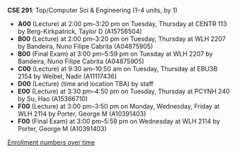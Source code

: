 **CSE 291**: Top/Computer Sci & Engineering (1–4 units, by 1)

- **A00** (Lecture) at 2:00 pm–3:20 pm on Tuesday, Thursday at CENTR 113 by Berg-Kirkpatrick, Taylor D (A15756504)
- **B00** (Lecture) at 2:00 pm–3:20 pm on Tuesday, Thursday at WLH 2207 by Bandeira, Nuno Filipe Cabrita (A04875905)
- **B00** (Final Exam) at 3:00 pm–5:59 pm on Tuesday at WLH 2207 by Bandeira, Nuno Filipe Cabrita (A04875905)
- **C00** (Lecture) at 9:30 am–10:50 am on Tuesday, Thursday at EBU3B 2154 by Weibel, Nadir (A11117436)
- **D00** (Lecture) (time and location TBA) by staff
- **E00** (Lecture) at 3:30 pm–4:50 pm on Tuesday, Thursday at PCYNH 240 by Su, Hao (A15366710)
- **F00** (Lecture) at 3:00 pm–3:50 pm on Monday, Wednesday, Friday at WLH 2114 by Porter, George M (A10391403)
- **F00** (Final Exam) at 3:00 pm–5:59 pm on Wednesday at WLH 2114 by Porter, George M (A10391403)

[Enrollment numbers over time](./CSE291.tsv)

